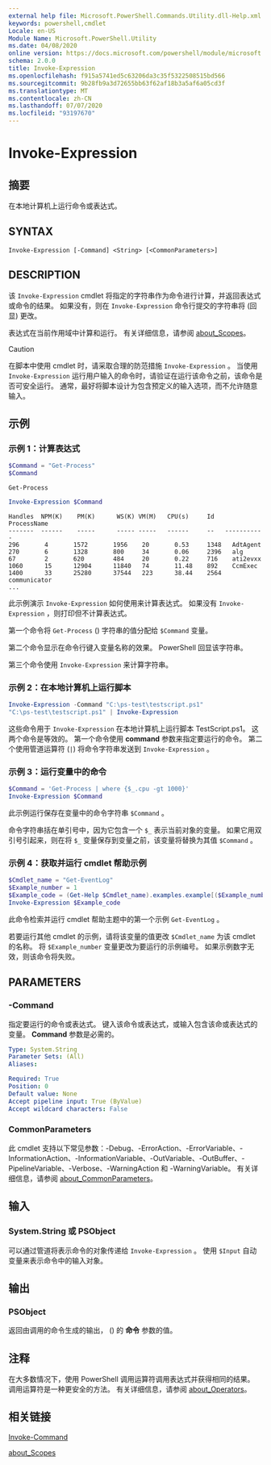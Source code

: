 ```yaml
---
external help file: Microsoft.PowerShell.Commands.Utility.dll-Help.xml
keywords: powershell,cmdlet
Locale: en-US
Module Name: Microsoft.PowerShell.Utility
ms.date: 04/08/2020
online version: https://docs.microsoft.com/powershell/module/microsoft.powershell.utility/invoke-expression?view=powershell-7.1&WT.mc_id=ps-gethelp
schema: 2.0.0
title: Invoke-Expression
ms.openlocfilehash: f915a5741ed5c63206da3c35f5322508515bd566
ms.sourcegitcommit: 9b28fb9a3d72655bb63f62af18b3a5af6a05cd3f
ms.translationtype: MT
ms.contentlocale: zh-CN
ms.lasthandoff: 07/07/2020
ms.locfileid: "93197670"
---
```

# Invoke-Expression

## 摘要
在本地计算机上运行命令或表达式。

## SYNTAX

```
Invoke-Expression [-Command] <String> [<CommonParameters>]
```

## DESCRIPTION

该 `Invoke-Expression` cmdlet 将指定的字符串作为命令进行计算，并返回表达式或命令的结果。 如果没有，则在 `Invoke-Expression` 命令行提交的字符串将 (回显) 更改。

表达式在当前作用域中计算和运行。 有关详细信息，请参阅 [about_Scopes](../Microsoft.PowerShell.Core/About/about_Scopes.md)。

> [!CAUTION]
> 在脚本中使用 cmdlet 时，请采取合理的防范措施 `Invoke-Expression` 。 当使用 `Invoke-Expression` 运行用户输入的命令时，请验证在运行该命令之前，该命令是否可安全运行。 通常，最好将脚本设计为包含预定义的输入选项，而不允许随意输入。

## 示例

### 示例 1：计算表达式

```powershell
$Command = "Get-Process"
$Command
```

```Output
Get-Process
```

```powershell
Invoke-Expression $Command
```

```Output
Handles  NPM(K)    PM(K)      WS(K) VM(M)   CPU(s)     Id   ProcessName
-------  ------    -----      ----- -----   ------     --   -----------
296       4       1572       1956    20       0.53     1348   AdtAgent
270       6       1328       800     34       0.06     2396   alg
67        2       620        484     20       0.22     716    ati2evxx
1060      15      12904      11840   74       11.48    892    CcmExec
1400      33      25280      37544   223      38.44    2564   communicator
...
```

此示例演示 `Invoke-Expression` 如何使用来计算表达式。 如果没有 `Invoke-Expression` ，则打印但不计算表达式。

第一个命令将 `Get-Process` () 字符串的值分配给 `$Command` 变量。

第二个命令显示在命令行键入变量名称的效果。 PowerShell 回显该字符串。

第三个命令使用 `Invoke-Expression` 来计算字符串。

### 示例 2：在本地计算机上运行脚本

```powershell
Invoke-Expression -Command "C:\ps-test\testscript.ps1"
"C:\ps-test\testscript.ps1" | Invoke-Expression
```

这些命令用于 `Invoke-Expression` 在本地计算机上运行脚本 TestScript.ps1。 这两个命令是等效的。 第一个命令使用 **command** 参数来指定要运行的命令。
第二个使用管道运算符 (`|`) 将命令字符串发送到 `Invoke-Expression` 。

### 示例 3：运行变量中的命令

```powershell
$Command = 'Get-Process | where {$_.cpu -gt 1000}'
Invoke-Expression $Command
```

此示例运行保存在变量中的命令字符串 `$Command` 。

命令字符串括在单引号中，因为它包含一个 `$_` 表示当前对象的变量。 如果它用双引号引起来，则在将 `$_` 变量保存到变量之前，该变量将替换为其值 `$Command` 。

### 示例 4：获取并运行 cmdlet 帮助示例

```powershell
$Cmdlet_name = "Get-EventLog"
$Example_number = 1
$Example_code = (Get-Help $Cmdlet_name).examples.example[($Example_number-1)].code
Invoke-Expression $Example_code
```

此命令检索并运行 cmdlet 帮助主题中的第一个示例 `Get-EventLog` 。

若要运行其他 cmdlet 的示例，请将该变量的值更改 `$Cmdlet_name` 为该 cmdlet 的名称。 将 `$Example_number` 变量更改为要运行的示例编号。 如果示例数字无效，则该命令将失败。

## PARAMETERS

### -Command

指定要运行的命令或表达式。 键入该命令或表达式，或输入包含该命或表达式的变量。 **Command** 参数是必需的。

```yaml
Type: System.String
Parameter Sets: (All)
Aliases:

Required: True
Position: 0
Default value: None
Accept pipeline input: True (ByValue)
Accept wildcard characters: False
```

### CommonParameters

此 cmdlet 支持以下常见参数：-Debug、-ErrorAction、-ErrorVariable、-InformationAction、-InformationVariable、-OutVariable、-OutBuffer、-PipelineVariable、-Verbose、-WarningAction 和 -WarningVariable。 有关详细信息，请参阅 [about_CommonParameters](../Microsoft.PowerShell.Core/About/about_CommonParameters.md)。

## 输入

### System.String 或 PSObject

可以通过管道将表示命令的对象传递给 `Invoke-Expression` 。
使用 `$Input` 自动变量来表示命令中的输入对象。

## 输出

### PSObject

返回由调用的命令生成的输出， () 的 **命令** 参数的值。

## 注释

在大多数情况下，使用 PowerShell 调用运算符调用表达式并获得相同的结果。
调用运算符是一种更安全的方法。 有关详细信息，请参阅 [about_Operators](../microsoft.powershell.core/about/about_operators.md#call-operator-)。

## 相关链接

[Invoke-Command](../Microsoft.PowerShell.Core/Invoke-Command.md)

[about_Scopes](../Microsoft.PowerShell.Core/About/about_Scopes.md)

